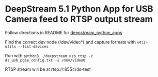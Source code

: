 # DeepStream 5.1 Python App for USB Camera feed to RTSP output stream

Follow directions in README for [deepstream_python_apps](https://github.com/NVIDIA-AI-IOT/deepstream_python_apps)

Find the correct dev node (/dev/video*) and capture formats with <code>v4l2-utils --list-devices</code>

Run with <code>python3 ./deepstream_usb_rtsp -c ds_usb_pgie_config.txt -i /dev/video0</code>

RTSP stream will be at rtsp://<NANO-IP-ADDRESS>:8554/ds-test

